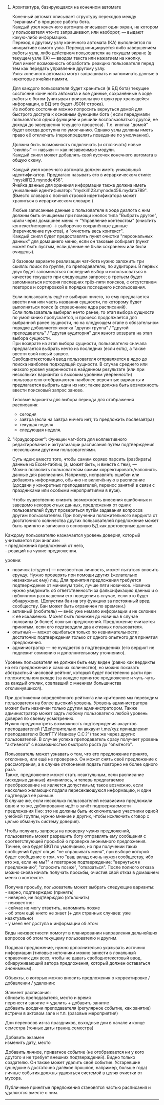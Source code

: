 																	
1. Архитектура, базирующаяся на конечном автомате																								
																								
	Конечный автомат описывает структуру переходов между "экранами" в процессе работы бота.																							
	Каждый узел конечного автомата описывает один экран, на котором у пользователя что-то запрашивают, или наоборот, — выдают какую-либо информацию.																							
	Переход к другому узлу конечного автомата (КА) выполняется по инициативе самого узла. Переход инициируется либо завершением работы узла, либо действием пользователя на текущем экране (в текущем узле КА) — вводом текста или нажатием на кнопку.																							
	Узел имеет возможность обработать реакцию пользователя перед тем как передать управление другому узлу.																							
	Узлы конечного автомата могут запрашивать и запоминать данные в некоторые ячейки памяти.																							
																								
	Для каждого пользователя будет храниться (в БД бота) текущее состояние конечного автомата и все данные, сохранённые в ходе работы с ботом (учитывая произвольную структуру хранящейся информации, в БД это будет JSON-строка).																							
	Из любого состояния можно попросить вернуться домой для быстрого доступа к основным функциям бота ( если передумали пользоваться одной функцией и решили воспользоваться другой, не доходя до завершения текущего процесса). Т.е.  кнопка "домой" будет всегда доступна по умолчанию.
  Однако узлы должны иметь право её отключать (переопределять поведение по умолчанию).																							
																								
	Должна быть возможность подключать (и отключать) новые "скиллы" — навыки — как независимые модули.																							
	Каждый скилл может добавлять свой кусочек конечного автомата в общую схему.																							
																								
	Каждый узел конечного автомата должен иметь уникальный идентификатор. Предлагаю называть его в иерархическом стиле: "myskill123.mynode456".																							
	Ячейка данных для хранения информации также должна иметь уникальный идентификатор: "myskill123.mynode456.mydata789". (Вместо словаря c полной строкой идентификатора может храниться в иерархическом словаре.)																							
																								
	Любые записанные данные о пользователе в ходе диалога с ним должны быть очищаемы при помощи кнопок типа "Выбрать другое", и/или через домашнее меню → "Управление контекcтом" (очистить контекст/историю) → выборочно сохранённые данные (перечисление пунктов), и "очистить весь контекст".																							
	Каждый скилл будет предоставлять пункт очистки "персональных данных" для домашнего меню, если он таковые собирает (пункт может быть пустым, если данные не были сохранены или были очищены).																							
																								
	В базовом варианте реализации чат-бота нужно заложить три скилла: поиск по группе, по преподавателю, по аудитории.
  В первых двух будет запоминаться последний выбор и использоваться в качестве текущего при следующем запросе; в третьем будет запоминаться история последних трёх-пяти поисков, с отсутствием повторов и сортировкой в порядке последнего использования.																							
																								
	Если пользователь ещё не выбирал ничего, то ему предлагается ввести имя или часть названия сущности,   по которому будет выполняться поиск (в справочнике ядра расписаний).																							
	Если пользователь выбирал нечто ранее, то этап выбора сущности по умолчанию пропускается, и процесс продолжается для выбранной ранее сущности, но на следующем этапе в обязательном порядке добавляется кнопка "другая группа" / "другой преподаватель" / "другая аудитория"
  для явного возврата на этап выбора сущности.																							
	При возврате на этап выбора сущности, пользователю сначала предлагается выбрать нечто из последних (если есть), а также ввести свой новый запрос.																							
	Свободнотекстовый ввод пользователя отправляется в ядро до поиска наиболее подходящей сущности.
  В случае среднего или низкого уровня уверенности в найденном результате (или при нескольких вариантах с высоким уровнем уверенности) пользователю отображаются наиболее вероятные варианты и предлагается выбрать один из них; также должна быть возможность ввести поисковый запрос заново.																							
																								
	Типовые варианты для выбора периода для отображения расписания:																							
	- сегодня																							
	- завтра (если на завтра ничего нет, то предложить послезавтра)																							
	- текущая неделя																							
	- следующая неделя.																							
																								
																								
3. "Краудсорсинг": Функции чат-бота для коллективного редактирования и актуализации расписания путём подтверждения несколькими другими пользователями.																								
																								
	Суть идеи: вместо того, чтобы самим коряво парсить (разбирать) данные из Excel-таблиц (а, может быть, и вместе с тем), —																							
	Можно позволить пользователям самим корректировать/наполнять данные для расписания. Например, исправлять ошибки или добавлять информацию, обычно не включённую в расписание (досдачи у конкретных преподавателей, перенос занятий в связи с праздниками или особыми мероприятиями в вузе).																							
																								
	Чтобы существенно снизить возможность внесения ошибочных и заведомо некорректных данных, предложения от одних пользователей будут проверяться путём задавания вопросов другим пользователям.
  При получении положительного вердикта от достаточного количества других пользователей предложение может быть принято и записано в основную БД как достоверные данные.																							
																								
																								
Каждому пользователю назначается уровень доверия, который учитывается при анализе:																								
	- предложений предложений от него,																							
	- реакций на чужие предложения.																							
																								
уровни:																								
* новичок (студент) — неизвестная личность, может пытаться вносить ерунду. Нужно проверять при помощи других (желательно незнакомых ему) лиц. Для принятия предложения требуется подтверждение от минимум трёх, лучше пяти новичков. Новичка нужно уведомить об ответственности за фальсификацию данных
и о публичном разглашении его поведения в случае, если это будет обнаружено. (Допустим бан на эту функцию за постоянный вред сообществу. Бан может быть ограничен по времени.)																								
* активный (любитель) — внёс уже немало информации и не склонен к её искажению. Может быть понижен до новичка в случае половины (и более) ложных предложений. Предложение считается принятым, если его подтвердили два активных пользователя.																								
* опытный — может ошибаться только по невнимательности; достаточно  подтверждения только от одного опытного для принятия предложения.																								
* администратор — не нуждается в подтверждениях (его вердикт не подлежит сомнению и дополнительному уточнению).																								
																								
Уровень пользователя не должен быть ему виден (равно как вердикты на его предложения и само их количество), но можно показать абстрактный числовой рейтинг, который будет постепенно расти при положительном вкладе 
(за каждое принятое предложение и чуть-чуть за каждый отклик, совпавший с мнением большинства откликнувшихся).																								
																								
При достижении определённого рейтинга или критериев мы переводим пользователя на более высокий уровень. Уровень администратора может быть назначен только другим администратором. Также администратор может задть любому пользователю любой уровень доверия по своему усмотрению.																								
Нужно предусмотреть возможность подтверждения акаунтов преподавателей ("Действительно ли аккаунт t.me/xyz принадлежит преподавателю ВолгГТУ Иванову С.С.?") так же через других пользователей. В случае успеха преподаватель сразу получает уровень "активного" с возможностью быстрого роста до "опытного".																								
																								
Пользователь может узнавать о том, что его предложение принято, отклонено, или ещё не проверено. Он может снять своё предложение с рассмотрения, а в случае отклонения подать повторно не более одного раза.																								
Также, предложение может стать неактульным, если расписание (исходные данные) изменилось, и теперь предлагаемое преобразование не является допустимым; такое возможно, если несколько желающих подали пересекающуюся информацию, и один подтвердил её раньше.																								
В случае же, если несколько пользователей независимо предложили одно и то же, дублирование идёт в зачёт подтвержаемости предложения (!но: это не должны быть исключительно участники одной учебной группы, нужно мнение и других, чтобы исключить сговор с целью обмануть систему доверия).																								
																								
Чтобы получать запросы на проверку чужих предложений, пользователь может разрешить боту отправлять ему сообщения с соответствующей просьбой о проверке анонимного предложения. 
Точнее, она будет ВКЛ по умолчанию, но при получении таких сообщений будет опция "не спрашивать меня", при выборе которой будет сообщение о том, что "ваш вклад очень нужен сообществу, ибо кто же, если не мы?" и повторное подтверждение: 
"вернуться к предложению", "спросить позже", "отказаться". После полного отказа можно снова начать получать просьбы, очистив свой отказ в домашнем меню о контексте.																								
																								
Получив просьбу, пользователь может выбрать следующие варианты:																								
	- верно, подтверждаю (принять)																							
	- неверно, не подтверждаю (отклонить)																							
	- неизвестно:																							
		- сейчас не могу ответить, напомнить позже																						
		- об этом ещё никто не знает (+ для странных случаев: уже неактуально)																						
		- у меня нет доступа к информации об этом																						
																								
Виды неизвестности помогут в планировании направления дальнейших вопросов об этом текущему пользователю и другим.																								
																								
Подавая предложение, нужно дополнительно указывать источник информации (типовые источники можно занести в локальный справочник для всех, чтобы не давать свободнотекстовый ввод, обнаруживающий автора предложения, который должен оставаться анонимным).																								
																								
Объекты, о которых можно вносить предложения о корректировке / добавлении / удалении:																								
																								
Элемент расписания:																								
	обновить преподавателя, место и время																							
	перенести занятие = удалить + добавить занятие																							
	добавить досдачи преподавателя (регулярное событие, как занятие)																							
	встречи в актовом зале и т.п. (разовые мероприятия)																							
																								
																								
Дни переносов из-за праздников, выходные дни в начале и конце семестра (точные даты границ семестра)																								
																								
Добавить экзамен																								
	изменить дату, место																							
																								
Добавить личное, приватное событие (не отображается ни у кого другого и не требует внешних подтверждений). 
Видно только создателю. Он также может удалить своё событие. Устаревшие (ушедшие в достаточно далёкое прошлое, например, больше года) личные события должны удаляться системой в целях очистки от мусора.																								
																								
																								
Публичные принятые предложения становятся частью расписания и удаляются вместе с ним.																								
																								
																								
* * *																								
